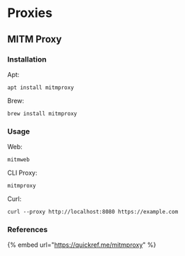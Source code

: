 # Proxies

## MITM Proxy

### Installation

Apt:

`apt install mitmproxy`

Brew:

`brew install mitmproxy`

### Usage

Web:

`mitmweb`

CLI Proxy:

`mitmproxy`

Curl:

`curl --proxy http://localhost:8080 https://example.com`

### References

{% embed url="https://quickref.me/mitmproxy" %}

